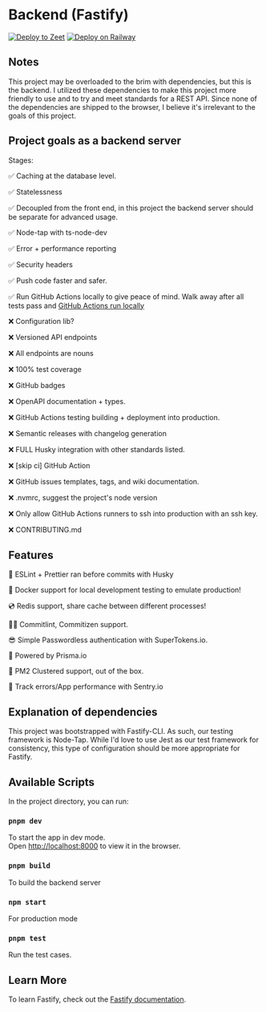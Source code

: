 # Backend (Fastify)

[![Deploy to Zeet](https://deploy.zeet.co/fastify.svg)](https://deploy.zeet.co/?url=https://github.com/BrycensRanch/Chatting-Platform)
[![Deploy on Railway](https://railway.app/button.svg)](https://railway.app/new/template?template=https%3A%2F%2Fgithub.com%2FBrycensRanch%2FChatting-Platform&plugins=redis)

## Notes

This project may be overloaded to the brim with dependencies, but this is the backend. I utilized these dependencies to make this project more friendly to use and to try and meet standards for a REST API. Since none of the dependencies are shipped to the browser, I believe it's irrelevant to the goals of this project.

## Project goals as a backend server

Stages:

✅ Caching at the database level.

✅ Statelessness

✅ Decoupled from the front end, in this project the backend server should be separate for advanced usage.

✅ Node-tap with ts-node-dev

✅ Error + performance reporting

✅ Security headers

✅ Push code faster and safer.

✅ Run GitHub Actions locally to give peace of mind. Walk away after all tests pass and [GitHub Actions run locally](https://github.com/nektos/act)

❌ Configuration lib?

❌ Versioned API endpoints

❌ All endpoints are nouns

❌ 100% test coverage

❌ GitHub badges

❌ OpenAPI documentation + types.

❌ GitHub Actions testing building + deployment into production.

❌ Semantic releases with changelog generation

❌ FULL Husky integration with other standards listed.

❌ [skip ci] GitHub Action

❌ GitHub issues templates, tags, and wiki documentation.

❌ .nvmrc, suggest the project's node version

❌ Only allow GitHub Actions runners to ssh into production with an ssh key.

❌ CONTRIBUTING.md

## Features

👀 ESLint + Prettier ran before commits with Husky

🐳 Docker support for local development testing to emulate production!

💿 Redis support, share cache between different processes!

🏄‍♂️ Commitlint, Commitizen support.

😎 Simple Passwordless authentication with SuperTokens.io.

🔮 Powered by Prisma.io

👾 PM2 Clustered support, out of the box.

🌋 Track errors/App performance with Sentry.io

## Explanation of dependencies

This project was bootstrapped with Fastify-CLI.
As such, our testing framework is Node-Tap.
While I'd love to use Jest as our test framework for consistency, this type of configuration should be more appropriate for Fastify.

## Available Scripts

In the project directory, you can run:

### `pnpm dev`

To start the app in dev mode.\
Open [http://localhost:8000](http://localhost:8000) to view it in the browser.

### `pnpm build`

To build the backend server

### `npm start`

For production mode

### `pnpm test`

Run the test cases.

## Learn More

To learn Fastify, check out the [Fastify documentation](https://www.fastify.io/docs/latest/).
